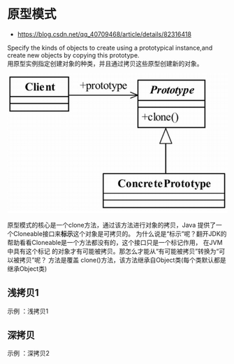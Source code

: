 # 原型模式
- https://blog.csdn.net/qq_40709468/article/details/82316418

Specify the kinds of objects to create using a prototypical instance,and create new objects by copying this prototype.     
用原型实例指定创建对象的种类，并且通过拷贝这些原型创建新的对象。

![原型模式_图](原型模式.png)


原型模式的核心是一个clone方法，通过该方法进行对象的拷贝，Java 提供了一个Cloneable接口来**标示**这个对象是可拷贝的。
为什么说是“标示”呢？翻开JDK的帮助看看Cloneable是一个方法都没有的，这个接口只是一个标记作用，
在JVM中具有这个标记 的对象才有可能被拷贝。那怎么才能从“有可能被拷贝”转换为“可以被拷贝”呢？
方法是覆盖 clone()方法，该方法继承自Object类(每个类默认都是继承Object类)
 

## 浅拷贝1

示例 ：浅拷贝1


## 深拷贝

示例 ：深拷贝2


















##  











